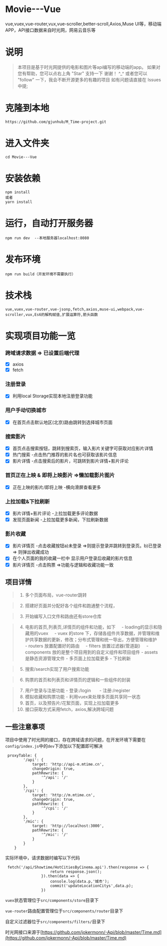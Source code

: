 # Movie---Vue
vue,vuex,vue-router,vux,vue-scroller,better-scroll,Axios,Muse UI等，移动端APP，API接口数据来自时光网，网易云音乐等
# 说明

> 本项目是基于时光网提供的电影和图片等api编写的移动端的app。 如果对您有帮助，您可以点右上角 "Star" 支持一下 谢谢！ ^_^ 或者您可以 "follow" 一下，我会不断开源更多的有趣的项目 如有问题请直接在 Issues 中提;

# 克隆到本地

```
https://github.com/gjunhub/M_Time-project.git
```

# 进入文件夹
```
cd Movie---Vue
```

# 安装依赖
```
npm install
或者
yarn install
```
# 运行，自动打开服务器
```
npm run dev  --本地服务器localhost:8080
```
# 发布环境
```
npm run build（开发环境不需要执行）
```

# 技术栈
```
vue,vuex,vue-router,vue-jsonp,fetch,axios,muse-ui,webpack,vue-scroller,vux,Es6的解构赋值,扩展运算符,箭头函数
```


# 实现项目功能一览

### 跨域请求数据 => 已设置后端代理
- [x] axios
- [x] fetch

### 注册登录
- [x] 利用local Storage实现本地注册登录功能

### 用户手动切换城市
- [x] 在首页点击默认地区(北京)路由跳转到选择城市页面

### 搜索影片
- [x] 首页点击搜索按钮，跳转到搜索页，输入影片关键字可获取对应影片详情
- [x] 热门搜索 -点击热门推荐的影片名也可获取该影片信息
- [x] 影片详情 -点击搜索后的影片，可跳转到影片详情+影片评论

### 首页正在上映 & 即将上映影片 =>懒加载影片图片
- [x] 正在上映的影片/即将上映 -横向滑屏查看更多

### 上拉加载&下拉刷新
- [x] 影片详情+影片评论 -上拉加载更多评论数据
- [x] 发现页面新闻 -上拉加载更多新闻，下拉刷新数据

### 影片收藏
- [x] 影片详情页 -点击收藏按钮a)未登录 =>则提示登录并跳转到登录页。b)已登录 => 则弹出收藏成功
- [x] 在个人页面的我的收藏一栏中 显示用户登录后收藏的影片信息
- [x] 影片详情页 -点击购票 =>功能与逻辑和收藏功能一致

## 项目详情
> 1. 多个页面布局，vue-router跳转

> 2. 搭建好页面并分配好各个组件和跑通整个流程，

> 3. 开始编写入口文件和路由还有store仓库

> 4. 电影的首页,列表页,详情页的组件和功能，如下
     - loading的显示和隐藏用的vuex
     - vuex 的store 下，存储各组件共享数据，并管理和维护共享数据的更新，修改；分布式管理和统一导出，方便管理和维护
     - routers 放置配置好的路由
     - filters 放置过滤器(管道副)
     - components 放的是整个项目用到的自定义组件和项目组件
     - assets 是静态资源管理文件
     - 多页面上拉加载更多
     - 下拉刷新

> 5. 搜索/search实现了用户搜索功能

> 6. 购票的首页和列表页和详情页的逻辑和一些组件的封装

> 7. 用户登录与注册功能
       - 登录:/login
       - 注册:/register
> 8. 模拟收藏和购票功能 - 利用vuex来处理多页面共享同一状态
> 9. 首页，以及预告片/花絮页面，实现上拉加载更多
> 10. 接口获取方式采用fetch，axios,解决跨域问题

## 一些注意事项

项目中使用了时光网的接口，存在跨域请求的问题，在开发环境下需要在`config/index.js`中的`dev`下添加以下配置即可解决
```
 proxyTable: {
        '/api': {
            target: 'http://api-m.mtime.cn',
            changeOrigin: true,
            pathRewrite: {
                '^/api': '/'
            }
        },
        '/cpi': {
            target: 'http://m.mtime.cn',
            changeOrigin: true,
            pathRewrite: {
                '^/cpi': '/'
            }
        },
        '/mic': {
            target: 'http://localhost:3000',
            pathRewrite: {
                '^/mic': '/'
            }
        }
    }
```

实际环境中，请求数据时编写以下代码
```
 fetch('/api/Showtime/HotCitiesByCinema.api').then(response => {
                    return response.json();
                }).then(data => {
                    console.log(data.p,'城市');
                    commit('updateLocationCitys',data.p);
                })
```

`vuex`状态管理位于`src/components/store`目录下

`vue-router`路由配置管理位于`src/components/router`目录下

自定义过滤器位于`src/components/filters/`目录下

时光网接口来源于[https://github.com/jokermonn/-Api/blob/master/Time.md](https://github.com/jokermonn/-Api/blob/master/Time.md)